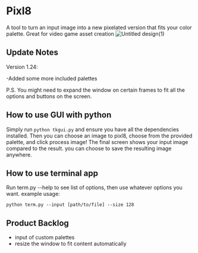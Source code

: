 # Pixl8
A tool to turn an input image into a new pixelated version that fits your color palette. Great for video game asset creation
![Untitled design(1)](https://github.com/benstratton-7/Pixl8/assets/109835020/bb46896a-b8c5-400a-b8cb-08b226846690)

## Update Notes
Version 1.24:

  -Added some more included palettes

P.S. You might need to expand the window on certain frames to fit all the options and buttons on the screen.

## How to use GUI with python
Simply run ```python tkgui.py``` and ensure you have all the dependencies installed. Then you can choose an image to pixl8, choose from the provided palette, and click process image! The final screen shows your input image compared to the result. you can choose to save the resulting image anywhere.

## How to use terminal app
Run term.py --help to see list of options, then use whatever options you want. example usage:

```python term.py --input [path/to/file] --size 128```

## Product Backlog
  - input of custom palettes
  - resize the window to fit content automatically
